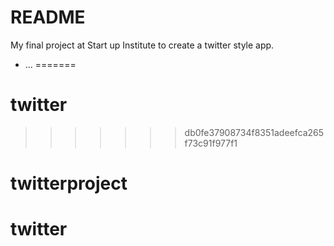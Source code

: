 
# README

My final project at Start up Institute to create a twitter style app.
* ...
=======
# twitter
>>>>>>> db0fe37908734f8351adeefca265f73c91f977f1
# twitterproject
# twitter
